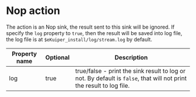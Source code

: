 # Nop action

The action is an Nop sink, the result sent to this sink will be ignored. If specify the `log` property to `true`, then the result will be saved into log file, the log file is at `$eKuiper_install/log/stream.log` by default.

| Property name | Optional | Description                                                                                                          |
|---------------|----------|----------------------------------------------------------------------------------------------------------------------|
| log           | true     | true/false - print the sink result to log or not. By default is `false`, that will not print the result to log file. |

